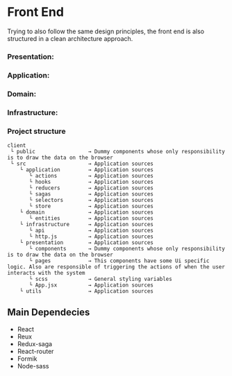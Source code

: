 # Front End
Trying to also follow the same design principles, the front end is also structured in a clean architecture approach.

### Presentation:


### Application:

### Domain:

### Infrastructure:

### Project structure
```
client 
 └ public                 → Dummy components whose only responsibility is to draw the data on the browser
 └ src                    → Application sources
    └ application         → Application sources
       └ actions          → Application sources
       └ hooks            → Application sources
       └ reducers         → Application sources
       └ sagas            → Application sources
       └ selectors        → Application sources
       └ store            → Application sources
    └ domain              → Application sources
       └ entities         → Application sources
    └ infrastructure      → Application sources
       └ api              → Application sources
       └ http.js          → Application sources
    └ presentation        → Application sources
       └ components       → Dummy components whose only responsibility is to draw the data on the browser
       └ pages            → This components have some Ui specific logic. Also are responsible of triggering the actions of when the user interacts with the system
       └ scss             → General styling variables
       └ App.jsx          → Application sources
    └ utils               → Application sources

```

## Main Dependecies
- React
- Reux
- Redux-saga
- React-router
- Formik
- Node-sass
